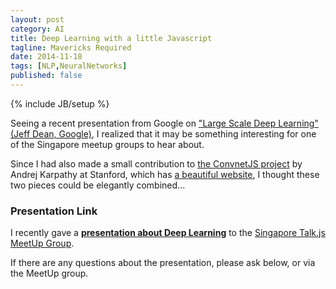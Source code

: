 ```yaml
---
layout: post
category: AI
title: Deep Learning with a little Javascript
tagline: Mavericks Required
date: 2014-11-18
tags: [NLP,NeuralNetworks]
published: false
---
```

{% include JB/setup %}

Seeing a recent presentation from Google on 
["Large Scale Deep Learning" (Jeff Dean, Google)](http://static.googleusercontent.com/media/research.google.com/en/us/people/jeff/CIKM-keynote-Nov2014.pdf), 
I realized that it may be something interesting for one of the Singapore meetup groups to hear about.

Since I had also made a small contribution to 
[the ConvnetJS project](https://github.com/karpathy/convnetjs) 
by Andrej Karpathy at Stanford, 
which has [a beautiful website](http://cs.stanford.edu/people/karpathy/convnetjs/), 
I thought these two pieces could be elegantly combined...


### Presentation Link

I recently gave a <strong><a href="http://redcatlabs.com/2014-12-18_DeepLearning.js/" target="_blank">presentation about Deep Learning</a></strong> 
to the [Singapore Talk.js MeetUp Group](http://www.meetup.com/Singapore-JS/events/219129996/).

If there are any questions about the presentation, please ask below, or via the MeetUp group.

